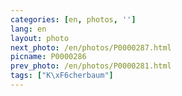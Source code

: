 ```yaml
---
categories: [en, photos, '']
lang: en
layout: photo
next_photo: /en/photos/P0000287.html
picname: P0000286
prev_photo: /en/photos/P0000281.html
tags: ["K\xF6cherbaum"]
---
```

